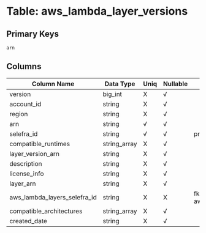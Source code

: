 # Table: aws_lambda_layer_versions

## Primary Keys 

```
arn
```


## Columns 

|  Column Name   |  Data Type  | Uniq | Nullable | Description | 
|  ----  | ----  | ----  | ----  | ---- | 
| version | big_int | X | √ |  | 
| account_id | string | X | √ |  | 
| region | string | X | √ |  | 
| arn | string | √ | √ |  | 
| selefra_id | string | √ | √ | primary keys value md5 | 
| compatible_runtimes | string_array | X | √ |  | 
| layer_version_arn | string | X | √ |  | 
| description | string | X | √ |  | 
| license_info | string | X | √ |  | 
| layer_arn | string | X | √ |  | 
| aws_lambda_layers_selefra_id | string | X | X | fk to aws_lambda_layers.selefra_id | 
| compatible_architectures | string_array | X | √ |  | 
| created_date | string | X | √ |  | 


